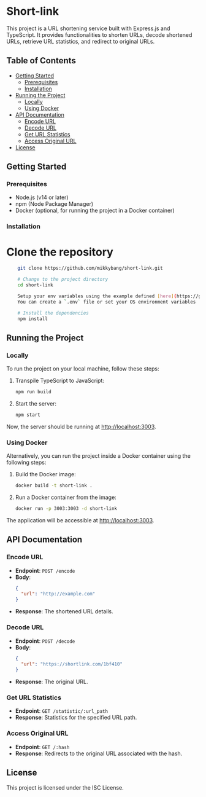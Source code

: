 # Short-link

This project is a URL shortening service built with Express.js and TypeScript. It provides functionalities to shorten URLs, decode shortened URLs, retrieve URL statistics, and redirect to original URLs.

## Table of Contents

- [Getting Started](#getting-started)
  - [Prerequisites](#prerequisites)
  - [Installation](#installation)
- [Running the Project](#running-the-project)
  - [Locally](#locally)
  - [Using Docker](#using-docker)
- [API Documentation](#api-documentation)
  - [Encode URL](#encode-url)
  - [Decode URL](#decode-url)
  - [Get URL Statistics](#get-url-statistics)
  - [Access Original URL](#access-original-url)
- [License](#license)

## Getting Started

### Prerequisites

- Node.js (v14 or later)
- npm (Node Package Manager)
- Docker (optional, for running the project in a Docker container)

### Installation

# Clone the repository

```sh
    git clone https://github.com/mikkybang/short-link.git

    # Change to the project directory
    cd short-link

    Setup your env variables using the example defined [here](https://github.com/mikkybang/short-link/blob/main/env.example)
    You can create a `.env` file or set your OS environment variables

    # Install the dependencies
    npm install
```

## Running the Project

### Locally

To run the project on your local machine, follow these steps:

1. Transpile TypeScript to JavaScript:
   ```sh
   npm run build
   ```
2. Start the server:
   ```sh
   npm start
   ```

Now, the server should be running at [http://localhost:3003](http://localhost:3003).

### Using Docker

Alternatively, you can run the project inside a Docker container using the following steps:

1. Build the Docker image:
   ```sh
   docker build -t short-link .
   ```
2. Run a Docker container from the image:
   ```sh
   docker run -p 3003:3003 -d short-link
   ```

The application will be accessible at [http://localhost:3003](http://localhost:3003).

## API Documentation

### Encode URL

- **Endpoint**: `POST /encode`
- **Body**:
  ```json
  {
    "url": "http://example.com"
  }
  ```
- **Response**: The shortened URL details.

### Decode URL

- **Endpoint**: `POST /decode`
- **Body**:
  ```json
  {
    "url": "https://shortlink.com/1bf410"
  }
  ```
- **Response**: The original URL.

### Get URL Statistics

- **Endpoint**: `GET /statistic/:url_path`
- **Response**: Statistics for the specified URL path.

### Access Original URL

- **Endpoint**: `GET /:hash`
- **Response**: Redirects to the original URL associated with the hash.

## License

This project is licensed under the ISC License.
